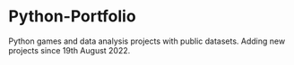 # Python-Portfolio

Python games and data analysis projects with public datasets. Adding new projects since 19th August 2022.
